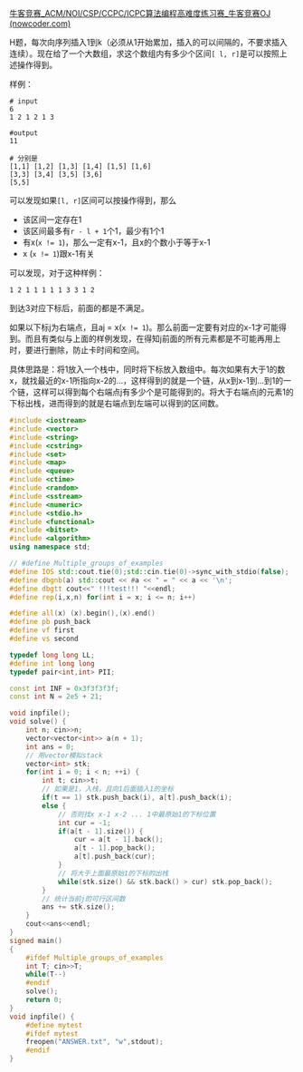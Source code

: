 [牛客竞赛_ACM/NOI/CSP/CCPC/ICPC算法编程高难度练习赛_牛客竞赛OJ (nowcoder.com)](https://ac.nowcoder.com/acm/contest/57362)

H题，每次向序列插入1到k（必须从1开始累加，插入的可以间隔的，不要求插入连续）。现在给了一个大数组，求这个数组内有多少个区间`[ l, r]`是可以按照上述操作得到。

样例：

```shell
# input
6
1 2 1 2 1 3

#output
11

# 分别是
[1,1] [1,2] [1,3] [1,4] [1,5] [1,6]
[3,3] [3,4] [3,5] [3,6]
[5,5]
```

可以发现如果`[l, r]`区间可以按操作得到，那么

- 该区间一定存在1
- 该区间最多有`r - l + 1`个1，最少有1个1
- 有x(`x != 1`)，那么一定有x-1，且x的个数小于等于x-1
- x (`x != 1`)跟x-1有关

可以发现，对于这种样例：

```shell
1 2 1 1 1 1 1 3 3 1 2
```

到达3对应下标后，前面的都是不满足。

如果以下标j为右端点，且aj = x(`x != 1`)。那么前面一定要有对应的x-1才可能得到。而且有类似与上面的样例发现，在得知j前面的所有元素都是不可能再用上时，要进行删除，防止卡时间和空间。

具体思路是：将1放入一个栈中，同时将下标放入数组中。每次如果有大于1的数x，就找最近的x-1所指向x-2的...，这样得到的就是一个链，从x到x-1到...到1的一个链，这样可以得到每个右端点j有多少个是可能得到的。将大于右端点j的元素1的下标出栈，进而得到的就是右端点到左端可以得到的区间数。

```cpp
#include <iostream>
#include <vector>
#include <string>
#include <cstring>
#include <set>
#include <map>
#include <queue>
#include <ctime>
#include <random>
#include <sstream>
#include <numeric>
#include <stdio.h>
#include <functional>
#include <bitset>
#include <algorithm>
using namespace std;

// #define Multiple_groups_of_examples
#define IOS std::cout.tie(0);std::cin.tie(0)->sync_with_stdio(false);
#define dbgnb(a) std::cout << #a << " = " << a << '\n';
#define dbgtt cout<<" !!!test!!! "<<endl;
#define rep(i,x,n) for(int i = x; i <= n; i++)

#define all(x) (x).begin(),(x).end()
#define pb push_back
#define vf first
#define vs second

typedef long long LL;
#define int long long
typedef pair<int,int> PII;

const int INF = 0x3f3f3f3f;
const int N = 2e5 + 21;

void inpfile();
void solve() {
    int n; cin>>n;
    vector<vector<int>> a(n + 1);
    int ans = 0;
    // 用vector模拟stack
    vector<int> stk;
    for(int i = 0; i < n; ++i) {
        int t; cin>>t;
        // 如果是1，入栈，且向1后面插入1的坐标
        if(t == 1) stk.push_back(i), a[t].push_back(i);
        else {
            // 否则找x x-1 x-2 ... 1中最原始1的下标位置
            int cur = -1;
            if(a[t - 1].size()) {
                cur = a[t - 1].back();
                a[t - 1].pop_back();
                a[t].push_back(cur);
            }
            // 将大于上面最原始1的下标的出栈
            while(stk.size() && stk.back() > cur) stk.pop_back();
        }
        // 统计当前j的可行区间数
        ans += stk.size();
    }
    cout<<ans<<endl;
}
signed main()
{
    #ifdef Multiple_groups_of_examples
    int T; cin>>T;
    while(T--)
    #endif
    solve();
    return 0;
}
void inpfile() {
    #define mytest
    #ifdef mytest
    freopen("ANSWER.txt", "w",stdout);
    #endif
}
```

